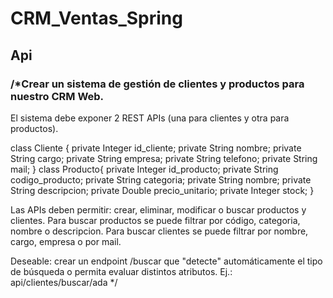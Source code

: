 # CRM_Ventas_Spring
## Api 
### 	/*Crear un sistema de gestión de clientes y productos para nuestro CRM Web.

El sistema debe exponer 2 REST APIs (una para clientes y otra para productos).

class Cliente {
    private Integer id_cliente;
    private String nombre;
    private String cargo;
    private String empresa;
    private String telefono;
    private String mail;
}
class Producto{
    private Integer id_producto;
    private String codigo_producto;
    private String categoria;
    private String nombre;
    private String descripcion;
    private Double precio_unitario;
    private Integer stock;
}

Las APIs deben permitir: crear, eliminar, modificar o buscar productos y clientes.
Para buscar productos se puede filtrar por código, categoria, nombre o descripcion.
Para buscar clientes se puede filtrar por nombre, cargo, empresa o por mail.

Deseable: crear un endpoint /buscar que "detecte" automáticamente el tipo de búsqueda o permita evaluar distintos atributos.
Ej.: api/clientes/buscar/ada
*/

